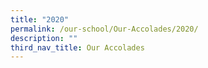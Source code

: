 ```yaml
---
title: "2020"
permalink: /our-school/Our-Accolades/2020/
description: ""
third_nav_title: Our Accolades
---
```

